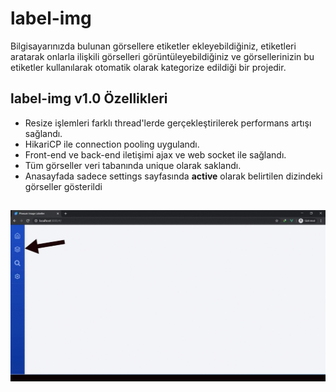 # label-img

Bilgisayarınızda bulunan görsellere etiketler ekleyebildiğiniz, etiketleri aratarak onlarla ilişkili görselleri görüntüleyebildiğiniz ve görsellerinizin bu etiketler kullanılarak otomatik olarak kategorize edildiği bir projedir.


## label-img v1.0 Özellikleri
- Resize işlemleri farklı thread'lerde gerçekleştirilerek performans artışı sağlandı.
- HikariCP ile connection pooling uygulandı.
- Front-end ve back-end iletişimi ajax ve web socket ile sağlandı.
- Tüm görseller veri tabanında unique olarak saklandı.
- Anasayfada sadece settings sayfasında **active** olarak belirtilen dizindeki görseller gösterildi

##

![label-img Demo](./demo.gif)

